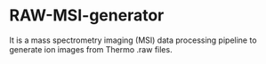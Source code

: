 # RAW-MSI-generator
It is a mass spectrometry imaging (MSI) data processing pipeline to generate ion images from Thermo .raw files. 
